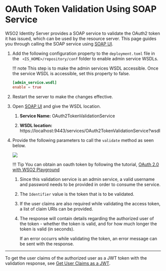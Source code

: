 # OAuth Token Validation Using SOAP Service

WSO2 Identity Server provides a SOAP service to validate the OAuth2 token it has issued, which can be used by the resource server. This
page guides you through calling the SOAP service using [SOAP UI](https://www.soapui.org/downloads/latest-release.html).

1.  Add the following configuration property to the `deployment.toml` file in the ` <IS_HOME>/repository/conf` folder to enable admin service WSDLs.

    !!! note 
        This step is to make the admin services WSDL accessible. Once the service WSDL is accessible, set this property to false.


    ``` toml
    [admin_service.wsdl] 
    enable = true
    ```

2.  Restart the server to make the changes effective.

3.  Open [SOAP UI](https://www.soapui.org/downloads/latest-release.html) and give the WSDL location.

    1.  **Service Name:** OAuth2TokenValidationService

    2.  **WSDL location:** https://localhost:9443/services/OAuth2TokenValidationService?wsdl

4.  Provide the following parameters to call the `validate` method as seen
    below. 

    <img name='oauth-token-validation-request' src='/assets/img/guides/oauth-token-validation-request.png' class='img-zoomable'/>

    !!! Tip 
        You can obtain an oauth token by following the tutorial,
        [OAuth 2.0 with WSO2 Playground](insertlink)
        
    1.  Since this validation service is an admin service, a valid username and password needs to be provided in order to consume the
        service.

    2.  The `Identifier` value is the token that is to be validated.

    3.  If the user claims are also required while validating the access token, a list of claim URIs can be provided.

    4.  The response will contain details regarding the authorized user of the token - whether the token is valid, and for how much longer the token is valid (in seconds).
    
        If an error occurrs while validating the token, an error message can be sent with the response.

----

To get the user claims of the authorized user as a JWT token with the validation response, see [Get User Claims as a JWT](../get-user-claims-as-a-jwt).
